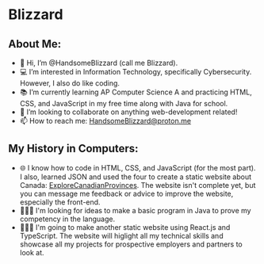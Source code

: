 # Blizzard

## About Me:

- 👋 Hi, I’m @HandsomeBlizzard (call me Blizzard).
- 💻 I’m interested in Information Technology, specifically Cybersecurity. However, I also do like coding.
- 📚 I’m currently learning AP Computer Science A and practicing HTML, CSS, and JavaScript in my free time along with Java for school.
- 💞️ I’m looking to collaborate on anything web-development related!
- 📫 How to reach me: HandsomeBlizzard@proton.me

## My History in Computers:

- 🌐 I know how to code in HTML, CSS, and JavaScript (for the most part). I also, learned JSON and used the four to create a static website about Canada: [ExploreCanadianProvinces](canadianprovinces.web.app/). The website isn't complete yet, but you can message me feedback or advice to improve the website, especially the front-end.
- 👨🏻‍💻 I'm looking for ideas to make a basic program in Java to prove my competency in the language.
- 🙋🏼‍♂️ I'm going to make another static website using React.js and TypeScript. The website will higlight all my technical skills and showcase all my projects for prospective employers and partners to look at.
